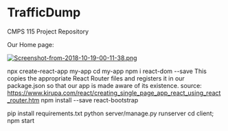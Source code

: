 # TrafficDump
CMPS 115 Project Repository




Our Home page:

[![Screenshot-from-2018-10-19-00-11-38.png](https://i.postimg.cc/fTJHNdNT/Screenshot-from-2018-10-19-00-11-38.png)](https://postimg.cc/JGC33G09)

npx create-react-app my-app
cd my-app
npm i react-dom --save
This copies the appropriate React Router files and registers it in our package.json so that our app is made aware of its existence.
source: https://www.kirupa.com/react/creating_single_page_app_react_using_react_router.htm
npm install --save react-bootstrap

pip install requirements.txt
python server/manage.py runserver
cd client; npm start
